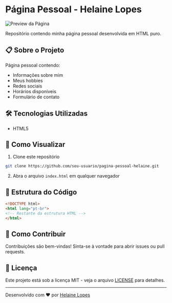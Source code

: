 # Página Pessoal - Helaine Lopes

![Preview da Página](preview.png) <!-- Você pode adicionar uma imagem depois -->

Repositório contendo minha página pessoal desenvolvida em HTML puro.

## 📋 Sobre o Projeto
Página pessoal contendo:
- Informações sobre mim
- Meus hobbies
- Redes sociais
- Horários disponíveis
- Formulário de contato

## 🛠 Tecnologias Utilizadas
- HTML5

## 🚀 Como Visualizar
1. Clone este repositório
```bash
git clone https://github.com/seu-usuario/pagina-pessoal-helaine.git
```
2. Abra o arquivo `index.html` em qualquer navegador

## 📝 Estrutura do Código
```html
<!DOCTYPE html>
<html lang="pt-br">
<!-- Restante da estrutura HTML -->
</html>
```

## 🤝 Como Contribuir
Contribuições são bem-vindas! Sinta-se à vontade para abrir issues ou pull requests.

## 📄 Licença
Este projeto está sob a licença MIT - veja o arquivo [LICENSE](LICENSE) para detalhes.

---

Desenvolvido com ❤️ por [Helaine Lopes](https://github.com/seu-usuario)
